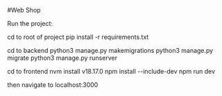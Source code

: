 #Web Shop

Run the project:

cd to root of project
pip install -r requirements.txt

cd to backend
python3 manage.py makemigrations
python3 manage.py migrate
python3 manage.py runserver

cd to frontend
nvm install v18.17.0
npm install --include-dev
npm run dev

then navigate to localhost:3000
